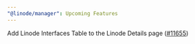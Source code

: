 ```yaml
---
"@linode/manager": Upcoming Features
---
```


Add Linode Interfaces Table to the Linode Details page ([#11655](https://github.com/linode/manager/pull/11655))
